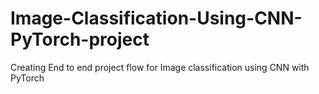 # Image-Classification-Using-CNN-PyTorch-project
Creating End to end project flow for Image classification using CNN with PyTorch

